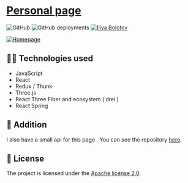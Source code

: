# [Personal page](https://iliya-bolotov.space/)
![GitHub](https://img.shields.io/github/license/I-Atlas/iliya-bolotov?style=flat-square)
![GitHub deployments](https://img.shields.io/github/deployments/I-Atlas/iliya-bolotov/github-pages?style=flat-square)
[![Iliya Bolotov](https://img.shields.io/badge/iliya-bolotov-%23ff6f61?style=flat-square&logo=appveyor)](https://github.com/I-Atlas)

<a href="https://iliya-bolotov.space/">
    <img src="https://i.imgur.com/FKpiUNL.png" alt="Homepage">
</a>

## 👨‍💻 Technologies used
- JavaScript
- React
- Redux / Thunk
- Three.js
- React Three Fiber and ecosystem ( drei )
- React Spring

## 🧰 Addition

I also have a small api for this page
. You can see the repository [here](https://github.com/I-Atlas/iliya-bolotov-server).
## 📄 License

The project is licensed under the [Apache license 2.0](https://github.com/I-Atlas/arkanoid/LICENSE).